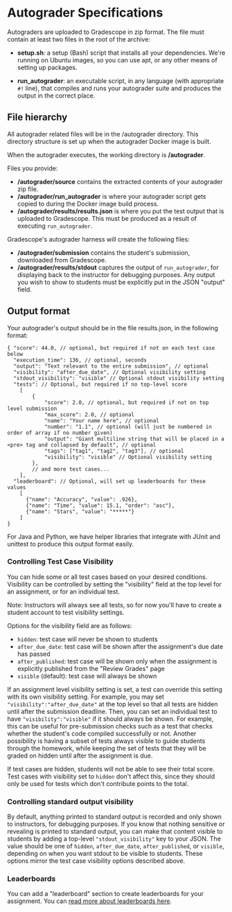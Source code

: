 # Autograder Specifications

Autograders are uploaded to Gradescope in zip format. The file must
contain at least two files in the root of the archive:

- **setup.sh**: a setup (Bash) script that installs all your dependencies. We're
  running on Ubuntu images, so you can use apt, or any other means of
  setting up packages.

- **run_autograder**: an executable script, in any language (with
  appropriate `#!` line), that compiles and runs your autograder suite
  and produces the output in the correct place.

## File hierarchy

All autograder related files will be in the /autograder directory. This directory structure is set up when the autograder Docker image is built.

When the autograder executes, the working directory is **/autograder**.

Files you provide:

- **/autograder/source** contains the extracted contents of your autograder zip file.
- **/autograder/run_autograder** is where your autograder script gets copied to during the Docker image build process.
- **/autograder/results/results.json** is where you put the test output that is uploaded to Gradescope. This must be produced as a result of executing `run_autograder`.

Gradescope's autograder harness will create the following files:

- **/autograder/submission** contains the student's submission, downloaded from Gradescope.
- **/autograder/results/stdout** captures the output of `run_autograder`, for displaying back to the instructor for debugging purposes. Any output you wish to show to students must be explicitly put in the JSON "output" field.

## Output format

Your autograder's output should be in the file results.json, in the following format:

```
{ "score": 44.0, // optional, but required if not on each test case below
  "execution_time": 136, // optional, seconds
  "output": "Text relevant to the entire submission", // optional
  "visibility": "after_due_date", // Optional visibility setting
  "stdout_visibility": "visible" // Optional stdout visibility setting
  "tests": // Optional, but required if no top-level score
    [
        {
            "score": 2.0, // optional, but required if not on top level submission
            "max_score": 2.0, // optional
            "name": "Your name here", // optional
            "number": "1.1", // optional (will just be numbered in order of array if no number given)
            "output": "Giant multiline string that will be placed in a <pre> tag and collapsed by default", // optional
            "tags": ["tag1", "tag2", "tag3"], // optional
            "visibility": "visible" // Optional visibility setting
        },
        // and more test cases...
    ],
  "leaderboard": // Optional, will set up leaderboards for these values
    [
      {"name": "Accuracy", "value": .926},
      {"name": "Time", "value": 15.1, "order": "asc"},
      {"name": "Stars", "value": "*****"}
    ]
}
```

For Java and Python, we have helper libraries that integrate with
JUnit and unittest to produce this output format easily.

### Controlling Test Case Visibility

You can hide some or all test cases based on your desired conditions. Visibility
can be controlled by setting the "visibility" field at the top level for an
assignment, or for an individual test.

Note: Instructors will always see all tests, so for now you'll have to create a
student account to test visibility settings.

Options for the visibility field are as follows:

- `hidden`: test case will never be shown to students
- `after_due_date`: test case will be shown after the assignment's due date has passed
- `after_published`: test case will be shown only when the assignment is explicitly published from the "Review Grades" page
- `visible` (default): test case will always be shown

If an assignment level visibility setting is set, a test can override this
setting with its own visibility setting. For example, you may set
`"visibility":"after_due_date"` at the top level so that all tests are hidden
until after the submission deadline. Then, you can set an individual test to
have `"visibility":"visible"` if it should always be shown. For example, this
can be useful for pre-submission checks such as a test that checks whether the
student's code compiled successfully or not. Another possibility is having a
subset of tests always visible to guide students through the homework, while
keeping the set of tests that they will be graded on hidden until after the
assignment is due.

If test cases are hidden, students will not be able to see their total
score. Test cases with visibility set to `hidden` don't affect this, since they
should only be used for tests which don't contribute points to the total.

### Controlling standard output visibility

By default, anything printed to standard output is recorded and only shown to
instructors, for debugging purposes. If you know that nothing sensitive or
revealing is printed to standard output, you can make that content visible to
students by adding a top-level `"stdout_visibility"` key to your JSON. The value
should be one of `hidden`, `after_due_date`, `after_published`, or `visible`,
depending on when you want stdout to be visible to students. These options
mirror the test case visibility options described above.

### Leaderboards

You can add a "leaderboard" section to create leaderboards for your
assignment. You can [read more about leaderboards here](https://gradescope-autograders.readthedocs.io/en/latest/leaderboards/).
